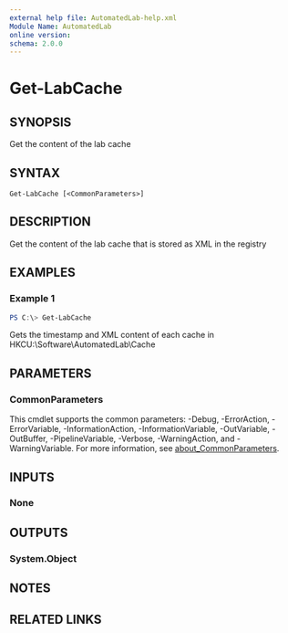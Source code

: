 ```yaml
---
external help file: AutomatedLab-help.xml
Module Name: AutomatedLab
online version:
schema: 2.0.0
---
```


# Get-LabCache

## SYNOPSIS
Get the content of the lab cache

## SYNTAX

```
Get-LabCache [<CommonParameters>]
```

## DESCRIPTION
Get the content of the lab cache that is stored as XML in the registry

## EXAMPLES

### Example 1
```powershell
PS C:\> Get-LabCache
```

Gets the timestamp and XML content of each cache in HKCU:\Software\AutomatedLab\Cache

## PARAMETERS

### CommonParameters
This cmdlet supports the common parameters: -Debug, -ErrorAction, -ErrorVariable, -InformationAction, -InformationVariable, -OutVariable, -OutBuffer, -PipelineVariable, -Verbose, -WarningAction, and -WarningVariable. For more information, see [about_CommonParameters](http://go.microsoft.com/fwlink/?LinkID=113216).

## INPUTS

### None
## OUTPUTS

### System.Object
## NOTES

## RELATED LINKS
